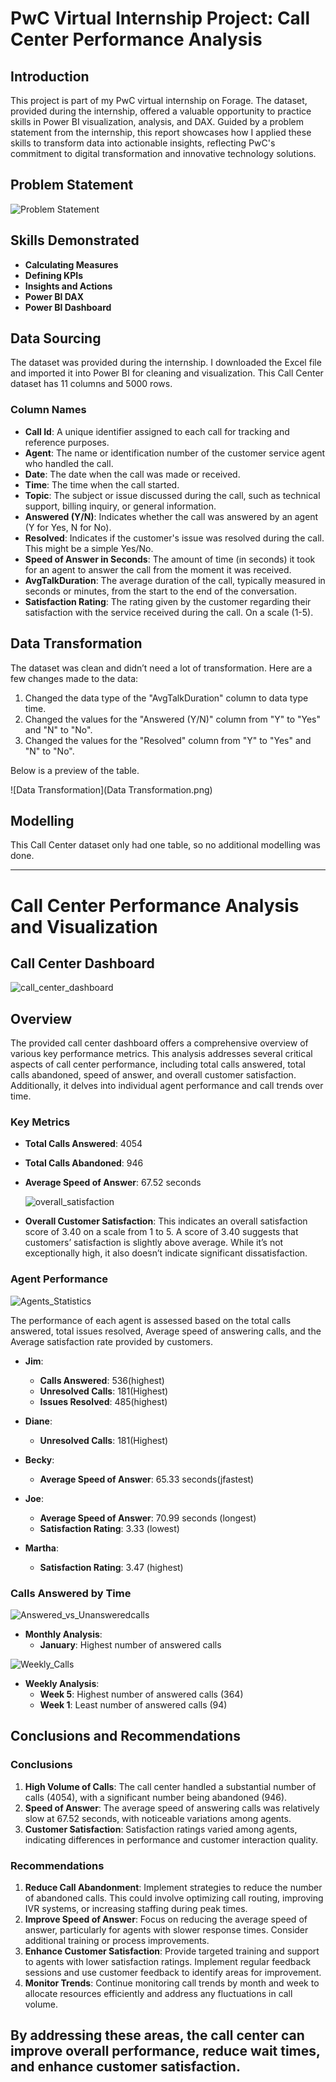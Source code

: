 # PwC Virtual Internship Project: Call Center Performance Analysis

## Introduction

This project is part of my PwC virtual internship on Forage. The dataset, provided during the internship, offered a valuable opportunity to practice skills in Power BI visualization, analysis, and DAX. Guided by a problem statement from the internship, this report showcases how I applied these skills to transform data into actionable insights, reflecting PwC's commitment to digital transformation and innovative technology solutions.

## Problem Statement

![Problem Statement](problem_statement.png.png)

## Skills Demonstrated

- **Calculating Measures**
- **Defining KPIs**
- **Insights and Actions**
- **Power BI DAX**
- **Power BI Dashboard**

## Data Sourcing

The dataset was provided during the internship. I downloaded the Excel file and imported it into Power BI for cleaning and visualization. This Call Center dataset has 11 columns and 5000 rows.

### Column Names

- **Call Id**: A unique identifier assigned to each call for tracking and reference purposes.
- **Agent**: The name or identification number of the customer service agent who handled the call.
- **Date**: The date when the call was made or received.
-  **Time**: The time when the call started.
- **Topic**: The subject or issue discussed during the call, such as technical support, billing inquiry, or general information.
- **Answered (Y/N)**: Indicates whether the call was answered by an agent (Y for Yes, N for No).
- **Resolved**: Indicates if the customer's issue was resolved during the call. This might be a simple Yes/No.
- **Speed of Answer in Seconds**: The amount of time (in seconds) it took for an agent to answer the call from the moment it was received.
- **AvgTalkDuration**: The average duration of the call, typically measured in seconds or minutes, from the start to the end of the conversation.
- **Satisfaction Rating**: The rating given by the customer regarding their satisfaction with the service received during the call. On a scale (1-5).

## Data Transformation

The dataset was clean and didn’t need a lot of transformation. Here are a few changes made to the data:

1. Changed the data type of the "AvgTalkDuration" column to data type time.
2. Changed the values for the "Answered (Y/N)" column from "Y" to "Yes" and "N" to "No".
3. Changed the values for the "Resolved" column from "Y" to "Yes" and "N" to "No".

Below is a preview of the table.

![Data Transformation](Data Transformation.png)

## Modelling

This Call Center dataset only had one table, so no additional modelling was done.

---

# Call Center Performance Analysis and Visualization
## Call Center Dashboard

![call_center_dashboard](call_center_dashboard.png)
## Overview

The provided call center dashboard offers a comprehensive overview of various key performance metrics. This analysis addresses several critical aspects of call center performance, including total calls answered, total calls abandoned, speed of answer, and overall customer satisfaction. Additionally, it delves into individual agent performance and call trends over time.

### Key Metrics

- **Total Calls Answered**: 4054
- **Total Calls Abandoned**: 946
- **Average Speed of Answer**: 67.52 seconds

  ![overall_satisfaction](overall_satisfaction.png)
- **Overall Customer Satisfaction**: This indicates an overall satisfaction score of 3.40 on a scale from 1 to 5. A score of 3.40 suggests that customers’ satisfaction is slightly above average. While it’s not exceptionally high, it also doesn’t indicate significant dissatisfaction.

### Agent Performance
![Agents_Statistics](Agents_Statistics.png)

The performance of each agent is assessed based on the total calls answered, total issues resolved, Average speed of answering calls, and the Average satisfaction rate provided by customers.

- **Jim**:
  - **Calls Answered**: 536(highest)
  - **Unresolved Calls**: 181(Highest)
  - **Issues Resolved**: 485(highest)

 - **Diane**:
   - **Unresolved Calls**: 181(Highest)   

- **Becky**:
  - **Average Speed of Answer**: 65.33 seconds(jfastest)

- **Joe**:
  - **Average Speed of Answer**: 70.99 seconds (longest)
  - **Satisfaction Rating**: 3.33 (lowest)

- **Martha**:
  - **Satisfaction Rating**: 3.47 (highest)
  

### Calls Answered by Time

![Answered_vs_Unansweredcalls](Answered_vs_Unansweredcalls.png)

- **Monthly Analysis**:
  - **January**: Highest number of answered calls
 
![Weekly_Calls](Weekly_Calls.png)
- **Weekly Analysis**:
  - **Week 5**: Highest number of answered calls (364)
  - **Week 1**: Least number of answered calls (94)

## Conclusions and Recommendations

### Conclusions

1. **High Volume of Calls**: The call center handled a substantial number of calls (4054), with a significant number being abandoned (946).
2. **Speed of Answer**: The average speed of answering calls was relatively slow at 67.52 seconds, with noticeable variations among agents.
3. **Customer Satisfaction**: Satisfaction ratings varied among agents, indicating differences in performance and customer interaction quality.

### Recommendations

1. **Reduce Call Abandonment**: Implement strategies to reduce the number of abandoned calls. This could involve optimizing call routing, improving IVR systems, or increasing staffing during peak times.
2. **Improve Speed of Answer**: Focus on reducing the average speed of answer, particularly for agents with slower response times. Consider additional training or process improvements.
3. **Enhance Customer Satisfaction**: Provide targeted training and support to agents with lower satisfaction ratings. Implement regular feedback sessions and use customer feedback to identify areas for improvement.
4. **Monitor Trends**: Continue monitoring call trends by month and week to allocate resources efficiently and address any fluctuations in call volume.

By addressing these areas, the call center can improve overall performance, reduce wait times, and enhance customer satisfaction.
---
